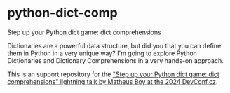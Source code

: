 # python-dict-comp
Step up your Python dict game: dict comprehensions

Dictionaries are a powerful data structure, but did you that you can define them in Python in a very unique way? I'm going to explore Python Dictionaries and Dictionary Comprehensions in a very hands-on approach.

This is an support repository for the ["Step up your Python dict game: dict comprehensions" lightning talk by Matheus Boy at the 2024 DevConf.cz](https://pretalx.com/devconf-cz-2024/talk/ENMTTH/).
